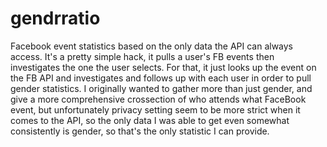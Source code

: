 gendrratio
==========

Facebook event statistics based on the only data the API can always access. It's a pretty
simple hack, it pulls a user's FB events then investigates the one the user selects. For
that, it just looks up the event on the FB API and investigates and follows up with each user
in order to pull gender statistics. I originally wanted to gather more than just gender, and
give a more comprehensive crossection of who attends what FaceBook event, but unfortunately
privacy setting seem to be more strict when it comes to the API, so the only data I was able
to get even somewhat consistently is gender, so that's the only statistic I can provide.
